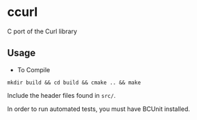 # ccurl
C port of the Curl library

## Usage

* To Compile

`mkdir build && cd build && cmake .. && make`

Include the header files found in `src/`.

In order to run automated tests, you must have BCUnit installed.

